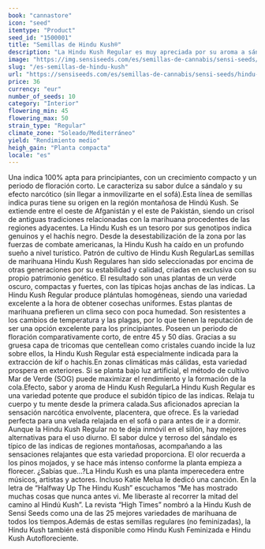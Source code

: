 ```yaml
---
book: "cannastore"
icon: "seed"
itemtype: "Product"
seed_id: "1500001"
title: "Semillas de Hindu Kush®"
description: "La Hindu Kush Regular es muy apreciada por su aroma a sándalo y su efecto narcótico reconfortante. Son plantas compactas, resinosas, y de floración rápida."
image: "https://img.sensiseeds.com/es/semillas-de-cannabis/sensi-seeds/hindu-kush-image.png"
slug: "/es-semillas-de-hindu-kush"
url: "https://sensiseeds.com/es/semillas-de-cannabis/sensi-seeds/hindu-kush?a_aid=cannastore"
price: 36
currency: "eur"
number_of_seeds: 10
category: "Interior"
flowering_min: 45
flowering_max: 50
strain_type: "Regular"
climate_zone: "Soleado/Mediterráneo"
yield: "Rendimiento medio"
heigh_gain: "Planta compacta"
locale: "es"
---
```

Una indica 100% apta para principiantes, con un crecimiento compacto y un periodo de floración corto. Le caracteriza su sabor dulce a sándalo y su efecto narcótico (sin llegar a inmovilizarte en el sofá).Esta línea de semillas indica puras tiene su origen en la región montañosa de Hindú Kush. Se extiende entre el oeste de Afganistán y el este de Pakistán, siendo un crisol de antiguas tradiciones relacionadas con la marihuana procedentes de las regiones adyacentes. La Hindu Kush es un tesoro por sus genotipos indica genuinos y el hachís negro. Desde la desestabilización de la zona por las fuerzas de combate americanas, la Hindu Kush ha caído en un profundo sueño a nivel turístico. Patrón de cultivo de Hindu Kush RegularLas semillas de marihuana Hindu Kush Regulares han sido seleccionadas por encima de otras generaciones por su estabilidad y calidad, criadas en exclusiva con su propio patrimonio genético. El resultado son unas plantas de un verde oscuro, compactas y fuertes, con las típicas hojas anchas de las indicas. La Hindu Kush Regular produce plántulas homogéneas, siendo una variedad excelente a la hora de obtener cosechas uniformes. Estas plantas de marihuana prefieren un clima seco con poca humedad. Son resistentes a los cambios de temperatura y las plagas, por lo que tienen la reputación de ser una opción excelente para los principiantes. Poseen un periodo de floración comparativamente corto, de entre 45 y 50 días. Gracias a su gruesa capa de tricomas que centellean como cristales cuando incide la luz sobre ellos, la Hindu Kush Regular está especialmente indicada para la extracción de kif o hachís.En zonas climáticas más cálidas, esta variedad prospera en exteriores. Si se planta bajo luz artificial, el método de cultivo Mar de Verde (SOG) puede maximizar el rendimiento y la formación de la cola.Efecto, sabor y aroma de Hindu Kush RegularLa Hindu Kush Regular es una variedad potente que produce el subidón típico de las indicas. Relaja tu cuerpo y tu mente desde la primera calada.Sus aficionados aprecian la sensación narcótica envolvente, placentera, que ofrece. Es la variedad perfecta para una velada relajada en el sofá o para antes de ir a dormir. Aunque la Hindu Kush Regular no te deja inmóvil en el sillón, hay mejores alternativas para el uso diurno. El sabor dulce y terroso del sándalo es típico de las indicas de regiones montañosas, acompañando a las sensaciones relajantes que esta variedad proporciona. El olor recuerda a los pinos mojados, y se hace más intenso conforme la planta empieza a florecer. ¿Sabías que…?La Hindu Kush es una planta imperecedera entre músicos, artistas y actores. Incluso Katie Melua le dedicó una canción. En la letra de “Halfway Up The Hindu Kush” escuchamos “Me has mostrado muchas cosas que nunca antes vi. Me liberaste al recorrer la mitad del camino al Hindú Kush”. La revista “High Times” nombró a la Hindu Kush de Sensi Seeds como una de las 25 mejores variedades de marihuana de todos los tiempos.Además de estas semillas regulares (no feminizadas), la Hindu Kush también está disponible como Hindu Kush Feminizada e Hindu Kush Autofloreciente.
